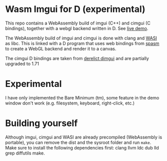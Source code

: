# Wasm Imgui for D (experimental)

This repo contains a WebAssembly build of imgui (C++) and cimgui (C bindings), together with a webgl backend written in D. See [live demo](https://skoppe.github.io/spasm-imgui/).

The WebAssembly build of imgui and cimgui is done with clang and [WASI](https://wasi.dev/) as libc. This is linked with a D program that uses web bindings from [spasm](https://github.com/skoppe/spasm) to create a WebGL backend and render it to a canvas.

The cimgui D bindings are taken from [derelict dimgui](https://github.com/Extrawurst/DerelictImgui) and are partially upgraded to 1.71

# Experimental

I have only implemented the Bare Minimum (tm), some feature in the demo window don't work (e.g. filesystem, keyboard, right-click, etc.)

# Building yourself

Although imgui, cimgui and WASI are already precompiled (WebAssembly is portable), you can remove the dist and the sysroot folder and run `make`. Make sure to install the following dependencies first: clang llvm ldc dub lld grep diffutils make.

